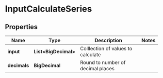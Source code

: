 

# InputCalculateSeries

## Properties

Name | Type | Description | Notes
------------ | ------------- | ------------- | -------------
**input** | **List&lt;BigDecimal&gt;** | Colllection of values to calculate | 
**decimals** | **BigDecimal** | Round to number of decimal places | 




